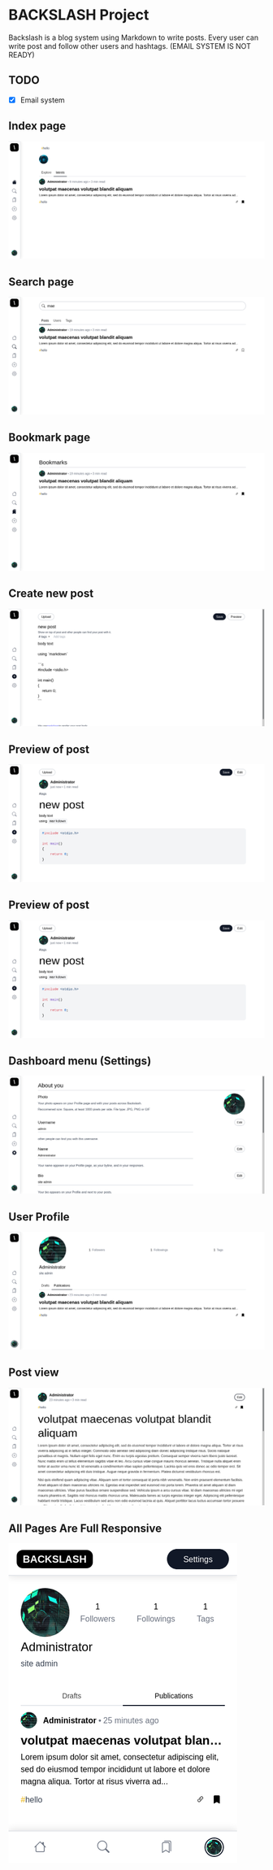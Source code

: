 # BACKSLASH Project
Backslash is a blog system using Markdown to write posts. Every user can write post and follow other users and hashtags. (EMAIL SYSTEM IS NOT READY) 

## TODO
- [x] Email system

## Index page
![index page](./screenshots/index.png)

## Search page
![search page](./screenshots/search.png)

## Bookmark page
![bookmark page](./screenshots/bookmark.png)

## Create new post
![Create new post](./screenshots/create.png)

## Preview of post
![Preview of post](./screenshots/preview.png)

## Preview of post
![Preview of post](./screenshots/preview.png)

## Dashboard menu (Settings)
![Dashboard](./screenshots/dashboard.png)

## User Profile
![Profile](./screenshots/profile.png)

## Post view
![Post View](./screenshots/post.png)

## All Pages Are Full Responsive
![All Pages Are Full Responsive](./screenshots/responsive.png)
